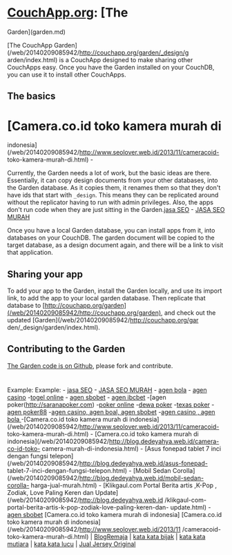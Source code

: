 # **[CouchApp.org](index.md):** [The
Garden](garden.md)

[The CouchApp Garden](/web/20140209085942/http://couchapp.org/garden/_design/g
arden/index.html) is a CouchApp designed to make sharing other CouchApps easy.
Once you have the Garden installed on your CouchDB, you can use it to install
other CouchApps.

## The basics

# [Camera.co.id toko kamera murah di
indonesia](/web/20140209085942/http://www.seolover.web.id/2013/11/cameracoid-
toko-kamera-murah-di.html) -

Currently, the Garden needs a lot of work, but the basic ideas are there.
Essentially, it can copy design documents from your other databases, into the
Garden database. As it copies them, it renames them so that they don't have
ids that start with `_design`. This means they can be replicated around
without the replicator having to run with admin privileges. Also, the apps
don't run code when they are just sitting in the Garden.[jasa
SEO](/web/20140209085942/http://seoyandira.com/) \- [JASA SEO
MURAH](/web/20140209085942/http://seoyandira.com/)

Once you have a local Garden database, you can install apps from it, into
databases on your CouchDB. The garden document will be copied to the target
database, as a design document again, and there will be a link to visit that
application.

## Sharing your app

To add your app to the Garden, install the Garden locally, and use its import
link, to add the app to your local garden database. Then replicate that
database to
[http://couchapp.org/garden](/web/20140209085942/http://couchapp.org/garden),
and check out the updated [Garden](/web/20140209085942/http://couchapp.org/gar
den/_design/garden/index.html).

## Contributing to the Garden

[The Garden code is on
Github](/web/20140209085942/http://github.com/jchris/garden), please fork and
contribute.

# #

Example: Example: \- [jasa SEO](/web/20140209085942/http://seoyandira.com/) \-
[JASA SEO MURAH](/web/20140209085942/http://seoyandira.com/) \- [agen
bola](/web/20140209085942/http://rumtar88.com/) \- [agen
casino](/web/20140209085942/http://rumtar88.com/) -[togel
online](/web/20140209085942/http://rumtar88.com/) \- [agen
sbobet](/web/20140209085942/http://rumtar88.com/) \- [agen
ibcbet](/web/20140209085942/http://rumtar88.com/) -[agen
poker(http://saranapoker.com) -[poker
online](/web/20140209085942/http://saranapoker.com/) -[dewa
poker](/web/20140209085942/http://saranapoker.com/) -[texas
poker](/web/20140209085942/http://saranapoker.com/) -[agen
poker88](/web/20140209085942/http://saranapoker.com/) -[agen casino, agen
boal, agen sbobet](/web/20140209085942/http://planetscasino.com/) -[agen
casino , agen bola ](/web/20140209085942/http://bola88bet.com/) -[Camera.co.id
toko kamera murah di
indonesia](/web/20140209085942/http://www.seolover.web.id/2013/11/cameracoid-
toko-kamera-murah-di.html) \- [Camera.co.id toko kamera murah di
indonesia](/web/20140209085942/http://blog.dedeyahya.web.id/camera-co-id-toko-
camera-murah-di-indonesia.html) \- [Asus fonepad tablet 7 inci dengan fungsi
telepon](/web/20140209085942/http://blog.dedeyahya.web.id/asus-fonepad-
tablet-7-inci-dengan-fungsi-telepon.html) \- [Mobil Sedan
Corolla](/web/20140209085942/http://blog.dedeyahya.web.id/mobil-sedan-corolla-
harga-jual-murah.html) \- [Klikgaul.com Portal Berita artis ,K-Pop , Zodiak,
Love Paling Keren dan Update](/web/20140209085942/http://blog.dedeyahya.web.id
/klikgaul-com-portal-berita-artis-k-pop-zodiak-love-paling-keren-dan-
update.html) \- [agen sbobet](/web/20140209085942/http://rumtar88.com/)
[Camera.co.id toko kamera murah di indonesia] [Camera.co.id toko kamera murah
di indonesia](/web/20140209085942/http://www.seolover.web.id/2013/11
/cameracoid-toko-kamera-murah-di.html) |
[BlogRemaja](/web/20140209085942/http://yukupdate.com/) | [kata kata
bijak](/web/20140209085942/http://yukupdate.com/kata-kata-bijak/) | [kata kata
mutiara](/web/20140209085942/http://yukupdate.com/kata-kata-mutiara/) | [kata
kata lucu](/web/20140209085942/http://yukupdate.com/kata-kata-lucu/) | [Jual
Jersey Original](/web/20140209085942/http://www.zervino.com/)

